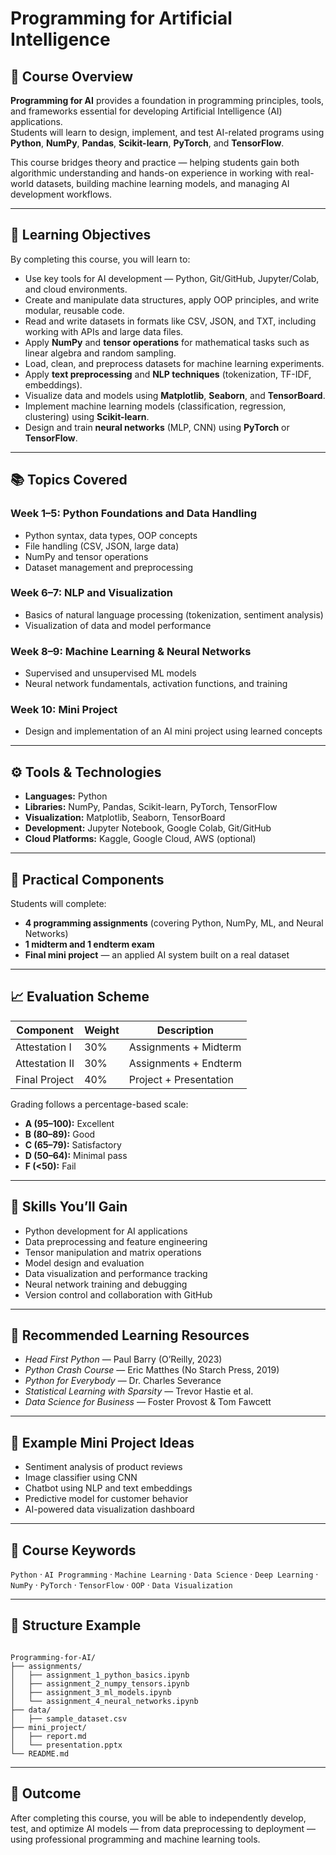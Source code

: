 # Programming for Artificial Intelligence

## 🎯 Course Overview
**Programming for AI** provides a foundation in programming principles, tools, and frameworks essential for developing Artificial Intelligence (AI) applications.  
Students will learn to design, implement, and test AI-related programs using **Python**, **NumPy**, **Pandas**, **Scikit-learn**, **PyTorch**, and **TensorFlow**.  

This course bridges theory and practice — helping students gain both algorithmic understanding and hands-on experience in working with real-world datasets, building machine learning models, and managing AI development workflows.

---

## 🧠 Learning Objectives
By completing this course, you will learn to:
- Use key tools for AI development — Python, Git/GitHub, Jupyter/Colab, and cloud environments.  
- Create and manipulate data structures, apply OOP principles, and write modular, reusable code.  
- Read and write datasets in formats like CSV, JSON, and TXT, including working with APIs and large data files.  
- Apply **NumPy** and **tensor operations** for mathematical tasks such as linear algebra and random sampling.  
- Load, clean, and preprocess datasets for machine learning experiments.  
- Apply **text preprocessing** and **NLP techniques** (tokenization, TF-IDF, embeddings).  
- Visualize data and models using **Matplotlib**, **Seaborn**, and **TensorBoard**.  
- Implement machine learning models (classification, regression, clustering) using **Scikit-learn**.  
- Design and train **neural networks** (MLP, CNN) using **PyTorch** or **TensorFlow**.

---

## 📚 Topics Covered
### Week 1–5: Python Foundations and Data Handling
- Python syntax, data types, OOP concepts  
- File handling (CSV, JSON, large data)  
- NumPy and tensor operations  
- Dataset management and preprocessing  

### Week 6–7: NLP and Visualization
- Basics of natural language processing (tokenization, sentiment analysis)  
- Visualization of data and model performance  

### Week 8–9: Machine Learning & Neural Networks
- Supervised and unsupervised ML models  
- Neural network fundamentals, activation functions, and training  

### Week 10: Mini Project
- Design and implementation of an AI mini project using learned concepts  

---

## ⚙️ Tools & Technologies
- **Languages:** Python  
- **Libraries:** NumPy, Pandas, Scikit-learn, PyTorch, TensorFlow  
- **Visualization:** Matplotlib, Seaborn, TensorBoard  
- **Development:** Jupyter Notebook, Google Colab, Git/GitHub  
- **Cloud Platforms:** Kaggle, Google Cloud, AWS (optional)

---

## 🧩 Practical Components
Students will complete:
- **4 programming assignments** (covering Python, NumPy, ML, and Neural Networks)
- **1 midterm and 1 endterm exam**
- **Final mini project** — an applied AI system built on a real dataset

---

## 📈 Evaluation Scheme
| Component | Weight | Description |
|------------|---------|-------------|
| Attestation I | 30% | Assignments + Midterm |
| Attestation II | 30% | Assignments + Endterm |
| Final Project | 40% | Project + Presentation |

Grading follows a percentage-based scale:
- **A (95–100):** Excellent  
- **B (80–89):** Good  
- **C (65–79):** Satisfactory  
- **D (50–64):** Minimal pass  
- **F (<50):** Fail  

---

## 🧠 Skills You’ll Gain
- Python development for AI applications  
- Data preprocessing and feature engineering  
- Tensor manipulation and matrix operations  
- Model design and evaluation  
- Data visualization and performance tracking  
- Neural network training and debugging  
- Version control and collaboration with GitHub  

---

## 📘 Recommended Learning Resources
- *Head First Python* — Paul Barry (O’Reilly, 2023)  
- *Python Crash Course* — Eric Matthes (No Starch Press, 2019)  
- *Python for Everybody* — Dr. Charles Severance  
- *Statistical Learning with Sparsity* — Trevor Hastie et al.  
- *Data Science for Business* — Foster Provost & Tom Fawcett  

---

## 🧾 Example Mini Project Ideas
- Sentiment analysis of product reviews  
- Image classifier using CNN  
- Chatbot using NLP and text embeddings  
- Predictive model for customer behavior  
- AI-powered data visualization dashboard  

---

## 🧩 Course Keywords
`Python` · `AI Programming` · `Machine Learning` · `Data Science` · `Deep Learning` · `NumPy` · `PyTorch` · `TensorFlow` · `OOP` · `Data Visualization`

---

## 📂 Structure Example
```

Programming-for-AI/
├── assignments/
│   ├── assignment_1_python_basics.ipynb
│   ├── assignment_2_numpy_tensors.ipynb
│   ├── assignment_3_ml_models.ipynb
│   └── assignment_4_neural_networks.ipynb
├── data/
│   ├── sample_dataset.csv
├── mini_project/
│   ├── report.md
│   └── presentation.pptx
└── README.md

```

---

## 🚀 Outcome
After completing this course, you will be able to independently develop, test, and optimize AI models — from data preprocessing to deployment — using professional programming and machine learning tools.